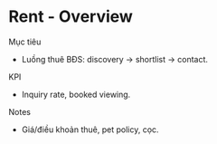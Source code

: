 # Rent - Overview

Mục tiêu
- Luồng thuê BĐS: discovery → shortlist → contact.

KPI
- Inquiry rate, booked viewing.

Notes
- Giá/điều khoản thuê, pet policy, cọc.
